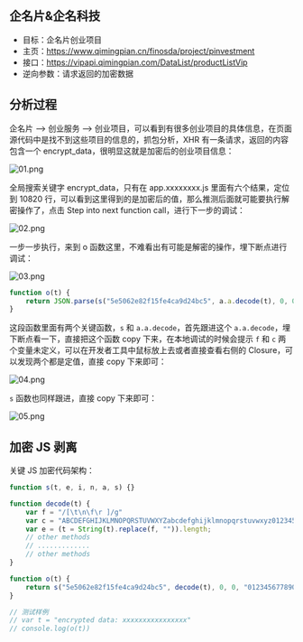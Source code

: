 ## 企名片&企名科技

- 目标：企名片创业项目
- 主页：https://www.qimingpian.cn/finosda/project/pinvestment
- 接口：https://vipapi.qimingpian.com/DataList/productListVip
- 逆向参数：请求返回的加密数据
  
## 分析过程

企名片 —> 创业服务 —> 创业项目，可以看到有很多创业项目的具体信息，在页面源代码中是找不到这些项目的信息的，抓包分析，XHR 有一条请求，返回的内容包含一个 encrypt_data，很明显这就是加密后的创业项目信息：

![01.png](https://i.loli.net/2021/07/13/yi51hzNS6dMfuPT.png)

全局搜索关键字 encrypt_data，只有在 app.xxxxxxxx.js 里面有六个结果，定位到 10820 行，可以看到这里得到的是加密后的值，那么推测后面就可能要执行解密操作了，点击 Step into next function call，进行下一步的调试：

![02.png](https://i.loli.net/2021/07/13/WiSErBQnU8ZxmlV.png)

一步一步执行，来到 o 函数这里，不难看出有可能是解密的操作，埋下断点进行调试：

![03.png](https://i.loli.net/2021/07/13/DUkZK3oFSnGpXs4.png)

```javascript
function o(t) {
    return JSON.parse(s("5e5062e82f15fe4ca9d24bc5", a.a.decode(t), 0, 0, "012345677890123", 1))
}
```

这段函数里面有两个关键函数，`s` 和 `a.a.decode`，首先跟进这个 `a.a.decode`，埋下断点看一下，直接把这个函数 copy 下来，在本地调试的时候会提示 `f` 和 `c` 两个变量未定义，可以在开发者工具中鼠标放上去或者直接查看右侧的 Closure，可以发现两个都是定值，直接 copy 下来即可：

![04.png](https://i.loli.net/2021/07/13/dw2KrGBP81qkfEA.png)

`s` 函数也同样跟进，直接 copy 下来即可：

![05.png](https://i.loli.net/2021/07/13/y3dBZk8Ms1NuViW.png)

## 加密 JS 剥离

关键 JS 加密代码架构：

```javascript
function s(t, e, i, n, a, s) {}

function decode(t) {
    var f = "/[\t\n\f\r ]/g"
    var c = "ABCDEFGHIJKLMNOPQRSTUVWXYZabcdefghijklmnopqrstuvwxyz0123456789+/"
    var e = (t = String(t).replace(f, "")).length;
    // other methods
    // .............
    // other methods
}

function o(t) {
    return s("5e5062e82f15fe4ca9d24bc5", decode(t), 0, 0, "012345677890123", 1)
}

// 测试样例
// var t = "encrypted data: xxxxxxxxxxxxxxxx"
// console.log(o(t))
```

